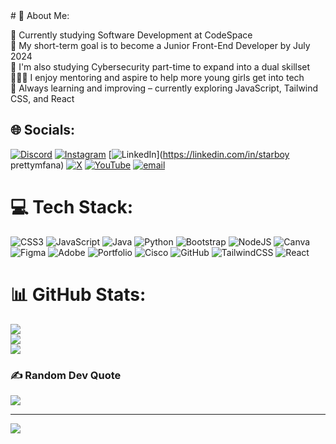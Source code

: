 <!-- Lungelo Mavundla GitHub Profile README --># 💫 About Me:
🧠 Currently studying Software Development at CodeSpace<br>🎯 My short-term goal is to become a Junior Front-End Developer by July 2024<br>🔐 I'm also studying Cybersecurity part-time to expand into a dual skillset<br>👩🏽‍💻 I enjoy mentoring and aspire to help more young girls get into tech<br>🌱 Always learning and improving – currently exploring JavaScript, Tailwind CSS, and React<br>


## 🌐 Socials:
[![Discord](https://img.shields.io/badge/Discord-%237289DA.svg?logo=discord&logoColor=white)](https://discord.gg/lungelo_mav) [![Instagram](https://img.shields.io/badge/Instagram-%23E4405F.svg?logo=Instagram&logoColor=white)](https://instagram.com/starboyprettymfana) [![LinkedIn](https://img.shields.io/badge/LinkedIn-%230077B5.svg?logo=linkedin&logoColor=white)](https://linkedin.com/in/starboy prettymfana) [![X](https://img.shields.io/badge/X-black.svg?logo=X&logoColor=white)](https://x.com/@prettymfana) [![YouTube](https://img.shields.io/badge/YouTube-%23FF0000.svg?logo=YouTube&logoColor=white)](https://youtube.com/@@starboyprettymfana5275) [![email](https://img.shields.io/badge/Email-D14836?logo=gmail&logoColor=white)](mailto:staboypretty333@gmail.com) 

# 💻 Tech Stack:
![CSS3](https://img.shields.io/badge/css3-%231572B6.svg?style=for-the-badge&logo=css3&logoColor=white) ![JavaScript](https://img.shields.io/badge/javascript-%23323330.svg?style=for-the-badge&logo=javascript&logoColor=%23F7DF1E) ![Java](https://img.shields.io/badge/java-%23ED8B00.svg?style=for-the-badge&logo=openjdk&logoColor=white) ![Python](https://img.shields.io/badge/python-3670A0?style=for-the-badge&logo=python&logoColor=ffdd54) ![Bootstrap](https://img.shields.io/badge/bootstrap-%238511FA.svg?style=for-the-badge&logo=bootstrap&logoColor=white) ![NodeJS](https://img.shields.io/badge/node.js-6DA55F?style=for-the-badge&logo=node.js&logoColor=white) ![Canva](https://img.shields.io/badge/Canva-%2300C4CC.svg?style=for-the-badge&logo=Canva&logoColor=white) ![Figma](https://img.shields.io/badge/figma-%23F24E1E.svg?style=for-the-badge&logo=figma&logoColor=white) ![Adobe](https://img.shields.io/badge/adobe-%23FF0000.svg?style=for-the-badge&logo=adobe&logoColor=white) ![Portfolio](https://img.shields.io/badge/Portfolio-%23000000.svg?style=for-the-badge&logo=firefox&logoColor=#FF7139) ![Cisco](https://img.shields.io/badge/cisco-%23049fd9.svg?style=for-the-badge&logo=cisco&logoColor=black) ![GitHub](https://img.shields.io/badge/github-%23121011.svg?style=for-the-badge&logo=github&logoColor=white) ![TailwindCSS](https://img.shields.io/badge/tailwindcss-%2338B2AC.svg?style=for-the-badge&logo=tailwind-css&logoColor=white) ![React](https://img.shields.io/badge/react-%2320232a.svg?style=for-the-badge&logo=react&logoColor=%2361DAFB)
# 📊 GitHub Stats:
![](https://github-readme-stats.vercel.app/api?username=26Starboy&theme=merko&hide_border=false&include_all_commits=false&count_private=false)<br/>
![](https://nirzak-streak-stats.vercel.app/?user=26Starboy&theme=merko&hide_border=false)<br/>
![](https://github-readme-stats.vercel.app/api/top-langs/?username=26Starboy&theme=merko&hide_border=false&include_all_commits=false&count_private=false&layout=compact)

### ✍️ Random Dev Quote
![](https://quotes-github-readme.vercel.app/api?type=horizontal&theme=merko)

---
[![](https://visitcount.itsvg.in/api?id=26Starboy&icon=0&color=0)](https://visitcount.itsvg.in)

<!-- Proudly created with GPRM ( https://gprm.itsvg.in ) -->
